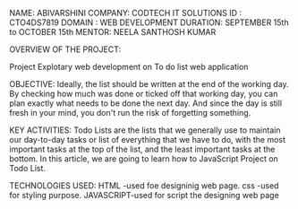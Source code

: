 NAME: ABIVARSHINI 
COMPANY: CODTECH IT SOLUTIONS 
ID : CTO4DS7819 
DOMAIN : WEB DEVELOPMENT 
DURATION: SEPTEMBER 15th to OCTOBER 15th 
MENTOR: NEELA SANTHOSH KUMAR

OVERVIEW OF THE PROJECT:

Project Explotary web development on To do list web application 

OBJECTIVE: 
Ideally, the list should be written at the end of the working day. 
By checking how much was done or ticked off that working day, you can plan exactly what needs to be done the next day. 
And since the day is still fresh in your mind, you don't run the risk of forgetting something.

KEY ACTIVITIES: 
Todo Lists are the lists that we generally use to maintain our day-to-day tasks or list of everything that we have to do, with the most important tasks at the top of the list, and the least important tasks at the bottom. 
In this article, we are going to learn how to JavaScript Project on Todo List.


TECHNOLOGIES USED: HTML -used foe designinig web page. 
css -used for styling purpose. 
JAVASCRIPT-used for script the designing web page
